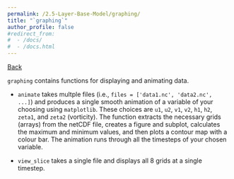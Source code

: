 ```yaml
---
permalink: /2.5-Layer-Base-Model/graphing/
title: "`graphing`"
author_profile: false
#redirect_from:
#  - /docs/
#  - /docs.html
---
```


[Back](./..)

`graphing` contains functions for displaying and animating data.

- `animate` takes multple files (i.e., `files = ['data1.nc', 'data2.nc', ...]`) and produces a single smooth animation of a variable of your choosing using `matplotlib`. These choices are `u1`, `u2`, `v1`, `v2`, `h1`, `h2`, `zeta1`, and `zeta2` (vorticity). The function extracts the necessary grids (arrays) from the netCDF file, creates a figure and subplot, calculates the maximum and minimum values, and then plots a contour map with a colour bar. The animation runs through all the timesteps of your chosen variable.

- `view_slice` takes a single file and displays all 8 grids at a single timestep.
